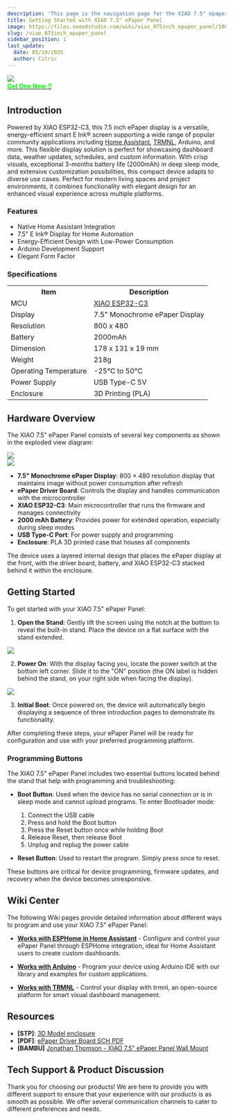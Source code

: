 ```yaml
---
description: 'This page is the navigation page for the XIAO 7.5" epaper panel.'
title: Getting Started with XIAO 7.5" ePaper Panel
image: https://files.seeedstudio.com/wiki/xiao_075inch_epaper_panel/100.webp
slug: /xiao_075inch_epaper_panel
sidebar_position: 1
last_update:
  date: 05/19/2025
  author: Citric
---
```


<div style={{textAlign:'center'}}><img src="https://files.seeedstudio.com/wiki/xiao_075inch_epaper_panel/100.jpg" style={{width:700, height:'auto'}}/></div>

<div class="get_one_now_container" style={{textAlign: 'center'}}>
    <a class="get_one_now_item" href="https://www.seeedstudio.com/XIAO-7-5-ePaper-Panel-p-6416.html" target="_blank"><strong><span><font color={'FFFFFF'} size={"4"}> Get One Now 🖱️</font></span></strong></a>
</div>

## Introduction

Powered by XIAO ESP32-C3, this 7.5 inch ePaper display is a versatile, energy-efficient smart E Ink® screen supporting a wide range of popular community applications including [Home Assistant](https://www.home-assistant.io/), [TRMNL](https://trmnl.app/), Arduino, and more. This flexible display solution is perfect for showcasing dashboard data, weather updates, schedules, and custom information. With crisp visuals, exceptional 3-months battery life (2000mAh) in deep sleep mode, and extensive customization possibilities, this compact device adapts to diverse use cases. Perfect for modern living spaces and project environments, it combines functionality with elegant design for an enhanced visual experience across multiple platforms.

### Features

- Native Home Assistant Integration
- 7.5" E Ink® Display for Home Automation
- Energy-Efficient Design with Low-Power Consumption
- Arduino Development Support
- Elegant Form Factor


### Specifications

<div class="table-center">
	<table align="center">
		<tr>
			<th>Item</th>
			<th>Description</th>
		</tr>
		<tr>
			<td>MCU</td>
			<td><a href="https://wiki.seeedstudio.com/XIAO_ESP32C3_Getting_Started/">XIAO ESP32-C3</a></td>
		</tr>
		<tr>
			<td>Display</td>
			<td>7.5" Monochrome ePaper Display</td>
		</tr>
		<tr>
			<td>Resolution</td>
			<td>800 x 480</td>
		</tr>
		<tr>
			<td>Battery</td>
			<td>2000mAh</td>
		</tr>
		<tr>
			<td>Dimension</td>
			<td>178 x 131 x 19 mm</td>
		</tr>
		<tr>
			<td>Weight</td>
			<td>218g</td>
		</tr>
		<tr>
			<td>Operating Temperature</td>
			<td>-25°C to 50°C</td>
		</tr>
		<tr>
			<td>Power Supply</td>
			<td>USB Type-C 5V</td>
		</tr>
        <tr>
            <td>Enclosure</td>
            <td>3D Printing (PLA)</td>
        </tr>
	</table>
</div>

## Hardware Overview

The XIAO 7.5" ePaper Panel consists of several key components as shown in the exploded view diagram:


<div style={{textAlign:'center'}}><img src="https://files.seeedstudio.com/wiki/xiao_075inch_epaper_panel/207.jpg" style={{width:800, height:'auto'}}/></div>


<div style={{textAlign:'center'}}><img src="https://files.seeedstudio.com/wiki/xiao_075inch_epaper_panel/208.jpg" style={{width:800, height:'auto'}}/></div>

- **7.5" Monochrome ePaper Display**: 800 × 480 resolution display that maintains image without power consumption after refresh
- **ePaper Driver Board**: Controls the display and handles communication with the microcontroller
- **XIAO ESP32-C3**: Main microcontroller that runs the firmware and manages connectivity
- **2000 mAh Battery**: Provides power for extended operation, especially during sleep modes
- **USB Type-C Port**: For power supply and programming
- **Enclosure**: PLA 3D printed case that houses all components

The device uses a layered internal design that places the ePaper display at the front, with the driver board, battery, and XIAO ESP32-C3 stacked behind it within the enclosure.

## Getting Started

To get started with your XIAO 7.5" ePaper Panel:

1. **Open the Stand**: Gently lift the screen using the notch at the bottom to reveal the built-in stand. Place the device on a flat surface with the stand extended.

<div style={{textAlign:'center'}}><img src="https://files.seeedstudio.com/wiki/xiao_075inch_epaper_panel/206.gif" style={{width:500, height:'auto'}}/></div>

2. **Power On**: With the display facing you, locate the power switch at the bottom left corner. Slide it to the "ON" position (the ON label is hidden behind the stand, on your right side when facing the display).

<div style={{textAlign:'center'}}><img src="https://files.seeedstudio.com/wiki/xiao_075inch_epaper_panel/205.jpg" style={{width:600, height:'auto'}}/></div>

3. **Initial Boot**: Once powered on, the device will automatically begin displaying a sequence of three introduction pages to demonstrate its functionality.

After completing these steps, your ePaper Panel will be ready for configuration and use with your preferred programming platform.

### Programming Buttons

The XIAO 7.5" ePaper Panel includes two essential buttons located behind the stand that help with programming and troubleshooting:

- **Boot Button**: Used when the device has no serial connection or is in sleep mode and cannot upload programs. To enter Bootloader mode:
  1. Connect the USB cable
  2. Press and hold the Boot button
  3. Press the Reset button once while holding Boot
  4. Release Reset, then release Boot
  5. Unplug and replug the power cable
    
- **Reset Button**: Used to restart the program. Simply press once to reset.

These buttons are critical for device programming, firmware updates, and recovery when the device becomes unresponsive.

## Wiki Center

The following Wiki pages provide detailed information about different ways to program and use your XIAO 7.5" ePaper Panel:

* [**Works with ESPHome in Home Assistant**](https://wiki.seeedstudio.com/xiao_075inch_epaper_panel_esphome) - Configure and control your ePaper Panel through ESPHome integration, ideal for Home Assistant users to create custom dashboards.

* [**Works with Arduino**](https://wiki.seeedstudio.com/xiao_075inch_epaper_panel_arduino/) - Program your device using Arduino IDE with our library and examples for custom applications.

* [**Works with TRMNL**](https://wiki.seeedstudio.com/xiao_7_5_inch_epaper_panel_with_trmnl) - Control your display with trmnl, an open-source platform for smart visual dashboard management.

## Resources

- **[STP]**: [3D Model enclosure](https://files.seeedstudio.com/wiki/xiao_075inch_epaper_panel/3D_model.zip)
- **[PDF]**: [ePaper Driver Board SCH PDF](https://files.seeedstudio.com/wiki/xiao_075inch_epaper_panel/ePaper_Driver_Board.pdf)
- **[BAMBU]** [Jonathan Thomson - XIAO 7.5" ePaper Panel Wall Mount](https://makerworld.com/en/models/1487711-seeed-studio-xiao-7-5-epaper-panel-wall-mount#profileId-1554538)


## Tech Support & Product Discussion

Thank you for choosing our products! We are here to provide you with different support to ensure that your experience with our products is as smooth as possible. We offer several communication channels to cater to different preferences and needs.

<div class="table-center">
  <div class="button_tech_support_container">
  <a href="https://forum.seeedstudio.com/" class="button_forum"></a> 
  <a href="https://www.seeedstudio.com/contacts" class="button_email"></a>
  </div>

  <div class="button_tech_support_container">
  <a href="https://discord.gg/eWkprNDMU7" class="button_discord"></a> 
  <a href="https://github.com/Seeed-Studio/wiki-documents/discussions/69" class="button_discussion"></a>
  </div>
</div>



